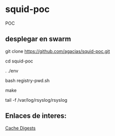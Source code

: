 # squid-poc
POC


## desplegar en swarm

git clone https://github.com/agacias/squid-poc.git

cd squid-poc

. ./env

bash registry-pwd.sh 

make 

tail -f /var/log/rsyslog/rsyslog

## Enlaces de interes:

[Cache Digests](https://etutorials.org/Server+Administration/Squid.+The+definitive+guide/Chapter+10.+Talking+to+Other+Squids/10.7+Cache+Digests/)
